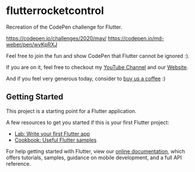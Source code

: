 # flutterrocketcontrol

Recreation of the CodePen challenge for Flutter. 

https://codepen.io/challenges/2020/may/
https://codepen.io/md-weber/pen/wvKpRXJ

Feel free to join the fun and show CodePen that Flutter cannot be ignored :).

If you are on it, feel free to checkout my [YouTube Channel](https://youtube.com/c/flutterexplained) and our [Website](https://myracledesign.de/blog).

And if you feel very generous today, consider to [buy us a coffee](https://www.buymeacoffee.com/FlutterExp) :)


## Getting Started

This project is a starting point for a Flutter application.

A few resources to get you started if this is your first Flutter project:

- [Lab: Write your first Flutter app](https://flutter.dev/docs/get-started/codelab)
- [Cookbook: Useful Flutter samples](https://flutter.dev/docs/cookbook)

For help getting started with Flutter, view our
[online documentation](https://flutter.dev/docs), which offers tutorials,
samples, guidance on mobile development, and a full API reference.

